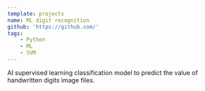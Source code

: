 ```yaml
---
template: projects
name: ML digit recognition
github: 'https://github.com/'
tags: 
    - Python
    - ML
    - SVM
---
```

AI supervised learning classification model to predict the value of handwritten digits image files.
